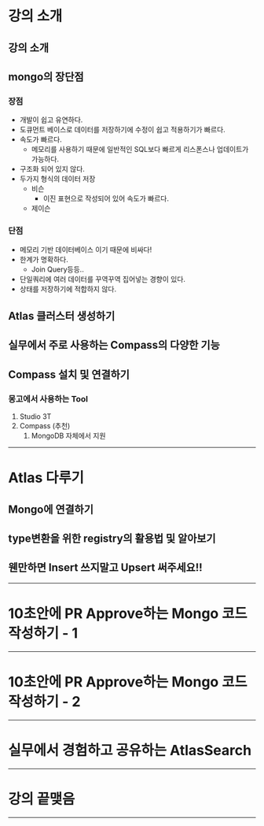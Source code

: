 # 강의 소개
## 강의 소개
## mongo의 장단점
### 장점
- 개발이 쉽고 유연하다.
- 도큐먼트 베이스로 데이터를 저장하기에 수정이 쉽고 적용하기가 빠르다.
- 속도가 빠르다.
	- 메모리를 사용하기 때문에 일반적인 SQL보다 빠르게 리스폰스나 업데이트가 가능하다.
- 구조화 되어 있지 않다.
- 두가지 형식의 데이터 저장
	- 비슨
		- 이진 표현으로 작성되어 있어 속도가 빠르다.
	- 제이슨
### 단점
- 메모리 기반 데이터베이스 이기 때문에 비싸다!
- 한계가 명확하다.
	- Join Query등등..
- 단일쿼리에 여러 데이터를 꾸역꾸역 집어넣는 경향이 있다.
- 상태를 저장하기에 적합하지 않다.
## Atlas 클러스터 생성하기
## 실무에서 주로 사용하는 Compass의 다양한 기능
## Compass 설치 및 연결하기
### 몽고에서 사용하는 Tool
1. Studio 3T
2. Compass (추천)
	1. MongoDB 자체에서 지원

****
# Atlas 다루기
## Mongo에 연결하기
## type변환을 위한 registry의 활용법 및 알아보기
## 웬만하면 Insert 쓰지말고 Upsert 써주세요!!
****
# 10초안에 PR Approve하는 Mongo 코드 작성하기 - 1

****
# 10초안에 PR Approve하는 Mongo 코드 작성하기 - 2

****
# 실무에서 경험하고 공유하는 AtlasSearch

****
# 강의 끝맺음

****